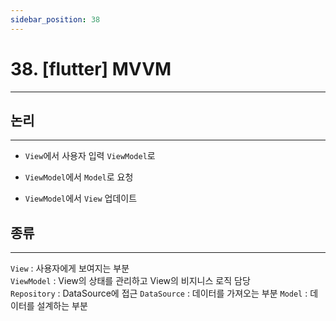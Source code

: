 ```yaml
---
sidebar_position: 38
---
```


# 38. [flutter] MVVM
---

## 논리
---


- `View`에서 사용자 입력 `ViewModel`로

- `ViewModel`에서 `Model`로 요청

- `ViewModel`에서 `View` 업데이트

## 종류
---

`View` : 사용자에게 보여지는 부분  
`ViewModel` : View의 상태를 관리하고 View의 비지니스 로직 담당  
`Repository` : DataSource에 접근
`DataSource` : 데이터를 가져오는 부분
`Model` : 데이터를 설계하는 부분

